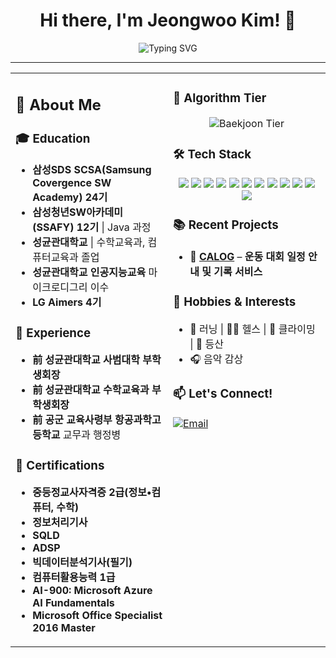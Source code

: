 <div align="center">
<h1>Hi there, I'm Jeongwoo Kim! 👋</h1>
  <img src="https://readme-typing-svg.herokuapp.com?font=Fira+Code&duration=3000&pause=500&color=1D9BF0&center=true&width=500&lines=Always+Learning+%7C+Problem+Solver" alt="Typing SVG" />

</div>

---
<table>
<tr>
<td width="50%" valign="top">

## 📝 About Me
### 🎓 Education
- **삼성SDS SCSA(Samsung Covergence SW Academy) 24기**  
- **삼성청년SW아카데미 (SSAFY) 12기** | Java 과정  
- **성균관대학교** | 수학교육과, 컴퓨터교육과 졸업  
- **성균관대학교 인공지능교육** 마이크로디그리 이수
- **LG Aimers 4기**  

### 💼 Experience
- **前 성균관대학교 사범대학 부학생회장**  
- **前 성균관대학교 수학교육과 부학생회장**  
- **前 공군 교육사령부 항공과학고등학교** 교무과 행정병

### 📜 Certifications
- **중등정교사자격증 2급(정보•컴퓨터, 수학)**
- **정보처리기사**
- **SQLD**
- **ADSP**
- **빅데이터분석기사(필기)**
- **컴퓨터활용능력 1급**
- **AI-900: Microsoft Azure AI Fundamentals**
- **Microsoft Office Specialist 2016 Master**




</td>
<td width="50%" valign="top">

### 🎯 Algorithm Tier
<p align="center">
  <img src="https://mazassumnida.wtf/api/v2/generate_badge?boj=jwkim0405" alt="Baekjoon Tier" />
</p>

### 🛠 Tech Stack
<p align="center">
  <img src="https://img.shields.io/badge/Java-007396?style=for-the-badge&logo=java&logoColor=white" />
  <img src="https://img.shields.io/badge/Python-3776AB?style=for-the-badge&logo=python&logoColor=white" />
  <img src="https://img.shields.io/badge/C-00599C?style=for-the-badge&logo=c&logoColor=white" />
  <img src="https://img.shields.io/badge/JavaScript-F7DF1E?style=for-the-badge&logo=javascript&logoColor=black" />
  <img src="https://img.shields.io/badge/HTML5-E34F26?style=for-the-badge&logo=html5&logoColor=white" />
  <img src="https://img.shields.io/badge/CSS3-1572B6?style=for-the-badge&logo=css3&logoColor=white" />
  <img src="https://img.shields.io/badge/MySQL-4479A1?style=for-the-badge&logo=mysql&logoColor=white" />
  <img src="https://img.shields.io/badge/Spring-6DB33F?style=for-the-badge&logo=spring&logoColor=white" />
  <img src="https://img.shields.io/badge/SpringBoot-6DB33F?style=for-the-badge&logo=springboot&logoColor=white" />
  <img src="https://img.shields.io/badge/Vue.js-4FC08D?style=for-the-badge&logo=vue.js&logoColor=white" />
  <img src="https://img.shields.io/badge/GitHub-181717?style=for-the-badge&logo=github&logoColor=white" />
  <img src="https://img.shields.io/badge/Notion-000000?style=for-the-badge&logo=notion&logoColor=white" />
</p>

### 📚 Recent Projects
- 🚀 **[CALOG](https://github.com/calog-sport-schedule-tracker/ReadMe)** – **운동 대회 일정 안내 및 기록 서비스**
 

### 🎵 Hobbies & Interests
- 🏃 러닝 | 🏋️‍♂️ 헬스 | 🧗 클라이밍 | 🌄 등산  
- 🎧 음악 감상  

### 📫 Let's Connect!
<p align="left">
  <a href="mailto:jeongwoocode@gmail.com"><img src="https://img.shields.io/badge/Email-D14836?style=flat&logo=gmail&logoColor=white" alt="Email"/></a>
  </a>
</p>

</td>
</tr>
</table>
